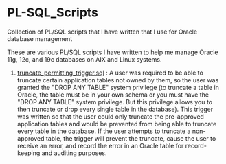 # PL-SQL_Scripts
Collection of PL/SQL scripts that I have written that I use for Oracle database management 

These are various PL/SQL scripts I have written to help me manage Oracle 11g, 12c, and 19c databases on AIX and Linux systems.

1. [truncate_permitting_trigger.sql](/triggers/truncate_permitting_trigger.sql) : A user was required to be able to truncate certain application tables not owned by them, so the user was granted the "DROP ANY TABLE" system privilege (to truncate a table in Oracle, the table must be in your own schema or you must have the "DROP ANY TABLE" system privilege. But this privilege allows you to then truncate or drop every single table in the database). This trigger was written so that the user could only truncate the pre-approved application tables and would be prevented from being able to truncate every table in the database. If the user attempts to truncate a non-approved table, the trigger will prevent the truncate, cause the user to receive an error, and record the error in an Oracle table for record-keeping and auditing purposes.     
